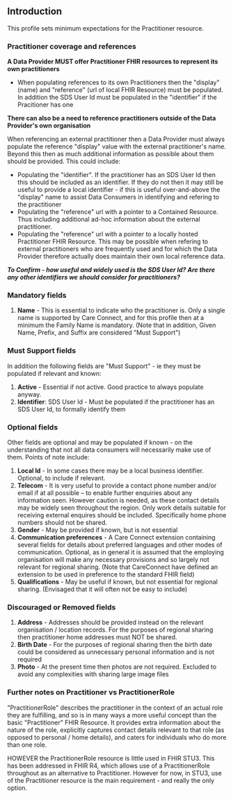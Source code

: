 ## Introduction
This profile sets minimum expectations for the Practitioner resource.


### **Practitioner coverage and references**

**A Data Provider MUST offer Practitioner FHIR resources to represent its own practitioners**

  - When populating references to its own Practitioners then the "display" (name) and "reference" (url of local FHIR Resource) must be populated. In addition the SDS User Id must be populated in the "identifier" if the Pracitioner has one

**There can also be a need to reference practitioners outside of the Data Provider's own organisation** 

When referencing an external practitioner then a Data Provider must always populate the reference "display" value with the external practitioner's name. Beyond this then as much additional information as possible about them should be provided. This could include:

 - Populating the "identifier". If the practitioner has an SDS User Id then this should be included as an identifier. If they do not then it may still be useful to provide a local identifier - if this is useful over-and-above the "display" name to assist Data Consumers in identifying and refering to the practitioner
 - Populating the "reference" url with a pointer to a Contained Resource. Thus including additional ad-hoc information about the external practitioner.
 - Populating the "reference" url with a pointer to a locally hosted Practitioner FHIR Resource. This may be possible when refering to external practitioners who are frequently used and for which the Data Provider therefore actually does maintain their own local reference data.

 ***To Confirm - how useful and widely used is the SDS User Id? Are there any other identifiers we should consider for practitioners?***


### **Mandatory fields**
1. **Name** - This is essential to indicate who the practitioner is. Only a single name is supported by Care Connect, and for this profile then at a minimum the Family Name is mandatory. (Note that in addition, Given Name, Prefix, and Suffix are considered "Must Support") 


### **Must Support fields**
In addition the following fields are "Must Support" - ie they must be populated if relevant and known:
1. **Active** - Essential if not active. Good practice to always populate anyway.
2. **Identifier**: SDS User Id - Must be populated if the practitioner has an SDS User Id, to formally identify them


### **Optional fields**
Other fields are optional and may be populated if known - on the understanding that not all data consumers will necessarily make use of them. Points of note include:
1. **Local Id** - In some cases there may be a local business identifier. Optional, to include if relevant.
2. **Telecom** - It is very useful to provide a contact phone number and/or email if at all possible – to enable further enquiries about any information seen. However caution is needed, as these contact details may be widely seen throughout the region. Only work details suitable for receiving external enquires should be included. Specifically home phone numbers should not be shared.
3. **Gender** - May be provided if known, but is not essential
4. **Communication preferences** - A Care Connect extension containing several fields for details about preferred languages and other modes of communication. Optional, as in general it is assumed that the employing organisation will make any necessary provisions and so largely not relevant for regional sharing. (Note that CareConnect have defined an extension to be used in preference to the standard FHIR field)
5. **Qualifications** - May be useful if known, but not essential for regional sharing. (Envisaged that it will often not be easy to include)


### **Discouraged or Removed fields**
1. **Address** - Addresses should be provided instead on the relevant organisation / location records. For the purposes of regional sharing then practitioner home addresses must NOT be shared.
2. **Birth Date** - For the purposes of regional sharing then the birth date could be considered as unnecessary personal information and is not required
3. **Photo** - At the present time then photos are not required. Excluded to avoid any complexities with sharing large image files



### **Further notes on Practitioner vs PractitionerRole**
"PractitionerRole" describes the practitioner in the context of an actual role they are fulfilling, and so is in many ways a more useful concept than the basic "Practitioner" FHIR Resource. It provides extra information about the nature of the role, explicitly captures contact details relevant to that role (as opposed to personal / home details), and caters for individuals who do more than one role.

HOWEVER the PractitionerRole resource is little used in FHIR STU3. This has been addressed in FHIR R4, which allows use of a PractitionerRole throughout as an alternative to Practitioner. However for now, in STU3, use of the Practitioner resource is the main requirement - and really the only option.
